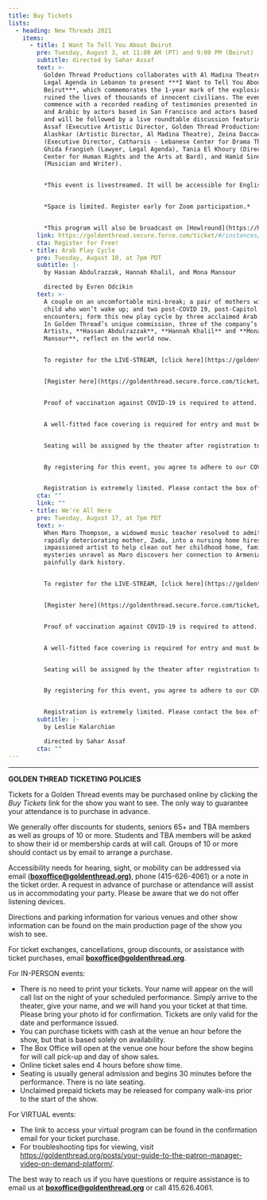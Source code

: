```yaml
---
title: Buy Tickets
lists:
  - heading: New Threads 2021
    items:
      - title: I Want To Tell You About Beirut
        pre: Tuesday, August 3, at 11:00 AM (PT) and 9:00 PM (Beirut)
        subtitle: directed by Sahar Assaf
        text: >-
          Golden Thread Productions collaborates with Al Madina Theatre and the
          Legal Agenda in Lebanon to present ***I Want to Tell You About
          Beirut***, which commemorates the 1-year mark of the explosion that
          ruined the lives of thousands of innocent civilians. The event will
          commence with a recorded reading of testimonies presented in English
          and Arabic by actors based in San Francisco and actors based in Beirut
          and will be followed by a live roundtable discussion featuring Sahar
          Assaf (Executive Artistic Director, Golden Thread Productions), Nidal
          Alashkar (Artistic Director, Al Madina Theatre), Zeina Daccache
          (Executive Director, Catharsis - Lebanese Center for Drama Therapy),
          Ghida Frangieh (Lawyer, Legal Agenda), Tania El Khoury (Director, OSUN
          Center for Human Rights and the Arts at Bard), and Hamid Sinno
          (Musician and Writer).


          *This event is livestreamed. It will be accessible for English and Arabic speaking audiences and will last for approximately 90 minutes.*


          *Space is limited. Register early for Zoom participation.* 


          *This program will also be broadcast on [Howlround](https://howlround.com/happenings/livestreaming-performance-and-conversation-i-want-tell-you-about-beirut).*
        link: https://goldenthread.secure.force.com/ticket/#/instances/a0F3Z00000rP1F9UAK
        cta: Register for Free!
      - title: Arab Play Cycle
        pre: Tuesday, August 10, at 7pm PDT
        subtitle: |-
          by Hassan Abdulrazzak, Hannah Khalil, and Mona Mansour

          directed by Evren Odcikin
        text: >-
          A couple on an uncomfortable mini-break; a pair of mothers with a
          child who won’t wake up; and two post-COVID 19, post-Capitol riots
          encounters; form this new play cycle by three acclaimed Arab writers.
          In Golden Thread’s unique commission, three of the company’s Resident
          Artists, **Hassan Abdulrazzak**, **Hannah Khalil** and **Mona
          Mansour**, reflect on the world now.


          To register for the LIVE-STREAM, [click here](https://goldenthread.secure.force.com/ticket/#/instances/a0F3Z00000rQvOTUA0)!


          [Register here](https://goldenthread.secure.force.com/ticket/#/instances/a0F3Z00000rP1q7UAC) for the IN-PERSON event!


          Proof of vaccination against COVID-19 is required to attend. A negative COVID-19 test within the previous 72 hours is acceptable in the case of medical or religious exemption. Please be prepared to present proof at the theatre.


          A well-fitted face covering is required for entry and must be worn at all times.


          Seating will be assigned by the theater after registration to ensure some social distancing between parties. For these readings, we are limiting seating capacity to 50%. Attendees must register in advance. 


          By registering for this event, you agree to adhere to our COVID-19 health and safety protocols. For more health and safety information, click here.


          Registration is extremely limited. Please contact the box office if you cannot attend.
        cta: ""
        link: ""
      - title: We're All Here
        pre: Tuesday, August 17, at 7pm PDT
        text: >-
          When Maro Thompson, a widowed music teacher resolved to admitting her
          rapidly deteriorating mother, Zada, into a nursing home hires an
          impassioned artist to help clean out her childhood home, family
          mysteries unravel as Maro discovers her connection to Armenia’s
          painfully dark history.


          To register for the LIVE-STREAM, [click here](https://goldenthread.secure.force.com/ticket/#/instances/a0F3Z00000rQvOiUAK)!


          [Register here](https://goldenthread.secure.force.com/ticket/#/instances/a0F3Z00000rP1qMUAS) for the IN-PERSON event!


          Proof of vaccination against COVID-19 is required to attend. A negative COVID-19 test within the previous 72 hours is acceptable in the case of medical or religious exemption. Please be prepared to present proof at the theatre.


          A well-fitted face covering is required for entry and must be worn at all times.


          Seating will be assigned by the theater after registration to ensure some social distancing between parties. For these readings, we are limiting seating capacity to 50%. Attendees must register in advance. 


          By registering for this event, you agree to adhere to our COVID-19 health and safety protocols. For more health and safety information, click here.


          Registration is extremely limited. Please contact the box office if you cannot attend.
        subtitle: |-
          by Leslie Kalarchian

          directed by Sahar Assaf
        cta: ""
---
```

- - -

**GOLDEN THREAD TICKETING POLICIES**

Tickets for a Golden Thread events may be purchased online by clicking the *Buy Tickets* link for the show you want to see. The only way to guarantee your attendance is to purchase in advance.

We generally offer discounts for students, seniors 65+ and TBA members as well as groups of 10 or more. Students and TBA members will be asked to show their id or membership cards at will call. Groups of 10 or more should contact us by email to arrange a purchase.

Accessibility needs for hearing, sight, or mobility can be addressed via email (**[boxoffice@goldenthread.org](mailto:boxoffice@goldenthread.org))**, phone (415-626-4061) or a note in the ticket order. A request in advance of purchase or attendance will assist us in accommodating your party. Please be aware that we do not offer listening devices.

Directions and parking information for various venues and other show information can be found on the main production page of the show you wish to see.

For ticket exchanges, cancellations, group discounts, or assistance with ticket purchases, email **[boxoffice@goldenthread.org](mailto:boxoffice@goldenthread.org)**.

For IN-PERSON events:

* There is no need to print your tickets. Your name will appear on the will call list on the night of your scheduled performance. Simply arrive to the theater, give your name, and we will hand you your ticket at that time. Please bring your photo id for confirmation. Tickets are only valid for the date and performance issued.
* You can purchase tickets with cash at the venue an hour before the show, but that is based solely on availability.
* The Box Office will open at the venue one hour before the show begins for will call pick-up and day of show sales.
* Online ticket sales end 4 hours before show time.
* Seating is usually general admission and begins 30 minutes before the performance. There is no late seating.
* Unclaimed prepaid tickets may be released for company walk-ins prior to the start of the show.

For VIRTUAL events:

* The link to access your virtual program can be found in the confirmation email for your ticket purchase.
* For troubleshooting tips for viewing, visit https://goldenthread.org/posts/your-guide-to-the-patron-manager-video-on-demand-platform/.

The best way to reach us if you have questions or require assistance is to email us at **[boxoffice@goldenthread.org](mailto:boxoffice@goldenthread.org)** or call 415.626.4061.